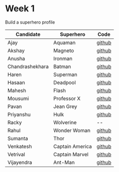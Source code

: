 # Week 1

Build a superhero profile

| Candidate | Superhero | Code |
| --------- | --------- | ---- |
| Ajay | Aquaman | [github](https://github.com/AjayPaudel3002/masai-week-1) |
| Akshay | Magneto | [github](https://github.com/AkshayKanna/masai-week-1) |
| Anusha | Ironman | [github](https://github.com/AnushaRImdapur/Masai_Week1) |
| Chandrashekhara | Batman | [github](https://github.com/Chandra6160/masai-week-1) |
| Haren | Superman | [github](https://github.com/hc1997/masai-week-1) |
| Hasaan | Deadpool | [github](https://github.com/mohamedhassanmn/masai-week-1) |
| Mahesh | Flash | [github](https://github.com/mahi-mp/masai-week-1) |
| Mousumi | Professor X | [github](https://github.com/mousumiahmed/masasi-week-1) |
| Pavan | Jean Grey | [github](https://github.com/Pavanpatil08/masai-week-1) |
| Priyanshu | Hulk | [github](https://github.com/priyanshu-09/masai-week-1) |
| Racky | Wolverine | -- |
| Rahul | Wonder Woman | [github](https://github.com/RaulB-masai/masai-week-1) |
| Sumanta | Thor | [github](https://github.com/Sumanta-123/masai-week-1) |
| Venkatesh | Captain America | [github](https://github.com/kesh201984/masai-week-1) |
| Vetrival | Captain Marvel | [github](https://github.com/vetrivelcsamy/masai-week-1) |
| Vijayendra | Ant-Man | [github](https://github.com/vizz-bob/masai-week-1) |
